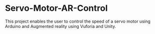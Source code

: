 # Servo-Motor-AR-Control
This project enables the user to control the speed of a servo motor using Arduino and Augmented reality using Vuforia and Unity.
